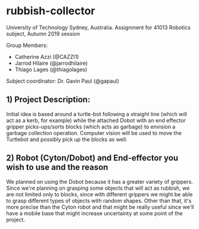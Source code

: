 # rubbish-collector

University of Technology Sydney, Australia.
Assignment for 41013 Robotics subject, Autumn 2019 session

Group Members:
 - Catherine Azzi (@CAZZI1)
 - Jarrod Hilaire (@jarrodhilaire)
 - Thiago Lages   (@thiagolages)
 
Subject coordinator: Dr. Gavin Paul (@gapaul)

## 1) Project Description: ##
Initial idea is based around a turtle-bot following a straight line (which will act as a kerb, for example) while the attached Dobot with an end effector gripper picks-ups/sorts blocks (which acts as garbage) to envision a garbage collection operation. Computer vision will be used to move the Turtlebot and possibly pick up the blocks as well.


## 2) Robot (Cyton/Dobot) and End-effector you wish to use and the reason ##

We planned on using the Dobot because it has a greater variety of grippers. Since we're planning on grasping some objects that will act as rubbish, we are not limited only to blocks, since with different grippers we might be able to grasp different types of objects with random shapes. Other than that, it's more precise than the Cyton robot and that might be really useful since we'll have a mobile base that might increase uncertainty at some point of the project.
